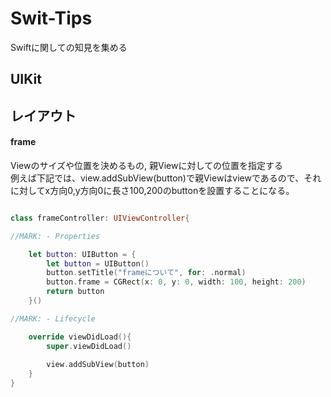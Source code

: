 # Swit-Tips
Swiftに関しての知見を集める


## UIKit



## レイアウト

#### frame

Viewのサイズや位置を決めるもの, 親Viewに対しての位置を指定する  
例えば下記では、view.addSubView(button)で親Viewはviewであるので、それに対してx方向0,y方向0に長さ100,200のbuttonを設置することになる。

```frame.swift

class frameController: UIViewController{

//MARK: - Properties

    let button: UIButton = {
        let button = UIButton()
        button.setTitle("frameについて", for: .normal)
        button.frame = CGRect(x: 0, y: 0, width: 100, height: 200)
        return button
    }()

//MARK: - Lifecycle

    override viewDidLoad(){
        super.viewDidLoad()
        
        view.addSubView(button)
    }
}


```

